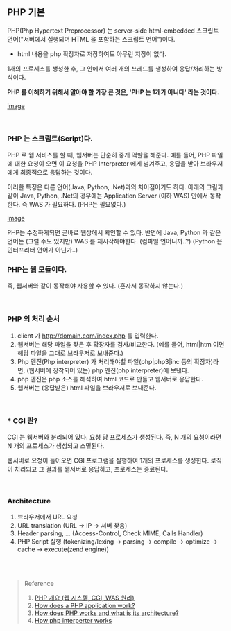 ## PHP 기본

PHP(Php Hypertext Preprocessor) 는 server-side html-embedded 스크립트 언어("서버에서 실행되며 HTML 을 포함하는 스크립트 언어")이다.
- html 내용을 php 확장자로 저장하여도 아무런 지장이 없다.

1개의 프로세스를 생성한 후, 그 안에서 여러 개의 쓰레드를 생성하여 응답/처리하는 방식이다.

**PHP 를 이해하기 위해서 알아야 할 가장 큰 것은, 'PHP 는 1개가 아니다' 라는 것이다.**

[image](https://carlalexander.ca/uploads/2017/06/php-request-diagram.png)

<br>

### PHP 는 스크립트(Script)다.

PHP 로 웹 서비스를 할 때, 웹서버는 단순히 중개 역할을 해준다. 예를 들어, PHP 파일에 대한 요청이 오면 이 요청을 PHP Interpreter 에게 넘겨주고, 응답을 받아 브라우저에게 최종적으로 응답하는 것이다.

이러한 특징은 다른 언어(Java, Python, .Net)과의 차이점이기도 하다. 아래의 그림과 같이 Java, Python, .Net의 경우에는 Application Server (이하 WAS) 안에서 동작한다. 즉 WAS 가 필요하다. (PHP는 필요없다.)

[image](https://carlalexander.ca/uploads/2017/06/application-server-request-diagram.png)

PHP는 수정하게되면 곧바로 웹상에서 확인할 수 있다.
반면에 Java, Python 과 같은 언어는 (그럴 수도 있지만) WAS 를 재시작해야한다. (컴파일 언어니까..?) (Python 은 인터프리터 언어가 아닌가..)

### PHP는 웹 모듈이다.

즉, 웹서버와 같이 동작해야 사용할 수 있다. (혼자서 동작하지 않는다.) 

<br>

### PHP 의 처리 순서

1. client 가 http://domain.com/index.php 를 입력한다.
2. 웹서버는 해당 파일을 찾은 후 확장자를 검사/비교한다. (예를 들어, html|htm 이면 해당 파일을 그대로 브라우저로 보내준다.)
3. Php 엔진(Php interpreter) 가 처리해야할 파일(php|php3|inc 등의 확장자)라면, (웹서버에 장착되어 있는) php 엔진(php interpreter)에 보낸다.
4. php 엔진은 php 소스를 해석하여 html 코드로 만들고 웹서버로 응답한다.
5. 웹서버는 (응답받은) html 파일을 브라우저로 보내준다.

<br>

### \* CGI 란?

CGI 는 웹서버와 분리되어 있다. 요청 당 프로세스가 생성된다. 즉, N 개의 요청이라면 N 개의 프로세스가 생성되고 소멸된다.

웹서버로 요청이 들어오면 CGI 프로그램을 실행하여 1개의 프로세스를 생성한다. 로직이 처리되고 그 결과를 웹서버로 응답하고, 프로세스는 종료된다.

<br>

### Architecture

1. 브라우저에서 URL 요청
2. URL translation (URL -> IP -> 서버 찾음)
3. Header parsing, ... (Access-Control, Check MIME, Calls Handler)
4. PHP Script 실행 (tokenizing/lexing -> parsing -> compile -> optimize -> cache -> execute(zend engine))

<br><br>

> Reference
> 1. [PHP 개요 (웹 시스템, CGI, WAS 원리)](https://dev-youngjun.tistory.com/67)
> 2. [How does a PHP application work?](https://carlalexander.ca/php-application/)
> 3. [How does PHP works and what is its architecture?](https://stackoverflow.com/questions/24797539/how-does-php-works-and-what-is-its-architecture/46507205)
> 4. [How php interperter works](https://www.droptica.com/blog/how-php-interpreter-works/)